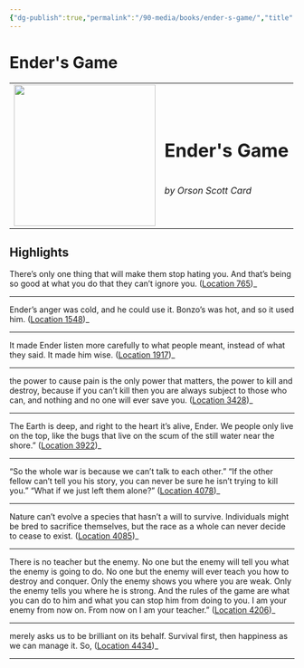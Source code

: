 ```yaml
---
{"dg-publish":true,"permalink":"/90-media/books/ender-s-game/","title":"Ender's Game","tags":["book"]}
---
```


# Ender's Game

<table class="center"><tr>
<td style="text-align:left; width:250px;"><img style="width:250px" src="https://images-na.ssl-images-amazon.com/images/I/51hyszeiC-L._SL200_.jpg"></img></td>
<td><h1>Ender's Game</h1> <br /> <i>by Orson Scott Card</i></td>
</tr></table>

## Highlights
There’s only one thing that will make them stop hating you. And that’s being so good at what you do that they can’t ignore you. ([Location 765](https://readwise.io/to_kindle?action=open&asin=B003G4W49C&location=765))_

----
Ender’s anger was cold, and he could use it. Bonzo’s was hot, and so it used him. ([Location 1548](https://readwise.io/to_kindle?action=open&asin=B003G4W49C&location=1548))_

----
It made Ender listen more carefully to what people meant, instead of what they said. It made him wise. ([Location 1917](https://readwise.io/to_kindle?action=open&asin=B003G4W49C&location=1917))_

----
the power to cause pain is the only power that matters, the power to kill and destroy, because if you can’t kill then you are always subject to those who can, and nothing and no one will ever save you. ([Location 3428](https://readwise.io/to_kindle?action=open&asin=B003G4W49C&location=3428))_

----
The Earth is deep, and right to the heart it’s alive, Ender. We people only live on the top, like the bugs that live on the scum of the still water near the shore.” ([Location 3922](https://readwise.io/to_kindle?action=open&asin=B003G4W49C&location=3922))_

----
“So the whole war is because we can’t talk to each other.” “If the other fellow can’t tell you his story, you can never be sure he isn’t trying to kill you.” “What if we just left them alone?” ([Location 4078](https://readwise.io/to_kindle?action=open&asin=B003G4W49C&location=4078))_

----
Nature can’t evolve a species that hasn’t a will to survive. Individuals might be bred to sacrifice themselves, but the race as a whole can never decide to cease to exist. ([Location 4085](https://readwise.io/to_kindle?action=open&asin=B003G4W49C&location=4085))_

----
There is no teacher but the enemy. No one but the enemy will tell you what the enemy is going to do. No one but the enemy will ever teach you how to destroy and conquer. Only the enemy shows you where you are weak. Only the enemy tells you where he is strong. And the rules of the game are what you can do to him and what you can stop him from doing to you. I am your enemy from now on. From now on I am your teacher.” ([Location 4206](https://readwise.io/to_kindle?action=open&asin=B003G4W49C&location=4206))_

----
merely asks us to be brilliant on its behalf. Survival first, then happiness as we can manage it. So, ([Location 4434](https://readwise.io/to_kindle?action=open&asin=B003G4W49C&location=4434))_

----

